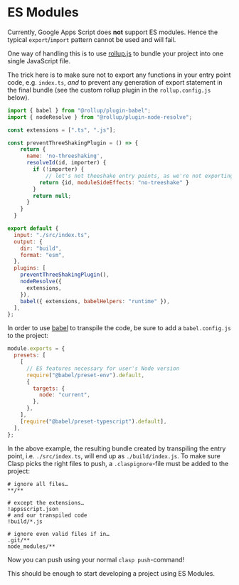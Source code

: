 # ES Modules

Currently, Google Apps Script does **not** support ES modules. Hence the typical `export`/`import` pattern cannot be used and will fail.

One way of handling this is to use [rollup.js](https://rollupjs.org/) to bundle your project into one single JavaScript file.

The trick here is to make sure not to export any functions in your entry point code, e.g. `index.ts`, _and_ to prevent any generation of export statement in the final bundle (see the custom rollup plugin in the `rollup.config.js` below).

```js
import { babel } from "@rollup/plugin-babel";
import { nodeResolve } from "@rollup/plugin-node-resolve";

const extensions = [".ts", ".js"];

const preventThreeShakingPlugin = () => {
    return {
      name: 'no-threeshaking',
      resolveId(id, importer) {
        if (!importer) {
            // let's not theeshake entry points, as we're not exporting anything in Apps Script files
          return {id, moduleSideEffects: "no-treeshake" }
        }
        return null;
      }
    }
  }

export default {
  input: "./src/index.ts",
  output: {
    dir: "build",
    format: "esm",
  },
  plugins: [
    preventThreeShakingPlugin(),
    nodeResolve({
      extensions,
    }),
    babel({ extensions, babelHelpers: "runtime" }),
  ],
};
```

In order to use [babel](https://babeljs.io/) to transpile the code, be sure to add a `babel.config.js` to the project:

```js
module.exports = {
  presets: [
    [
      // ES features necessary for user's Node version
      require("@babel/preset-env").default,
      {
        targets: {
          node: "current",
        },
      },
    ],
    [require("@babel/preset-typescript").default],
  ],
};
```

In the above example, the resulting bundle created by transpiling the entry point, i.e. `./src/index.ts`, will end up as `./build/index.js`. To make sure Clasp picks the right files to push, a `.claspignore`-file must be added to the project:

```ignore
# ignore all files…
**/**

# except the extensions…
!appsscript.json
# and our transpiled code
!build/*.js

# ignore even valid files if in…
.git/**
node_modules/**
```

Now you can push using your normal `clasp push`-command!

This should be enough to start developing a project using ES Modules.